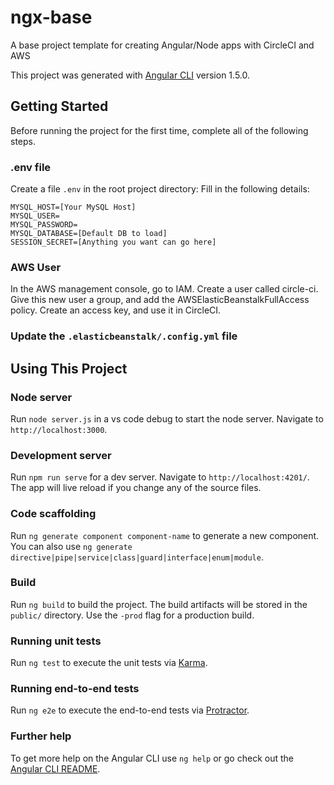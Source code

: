 # ngx-base
A base project template for creating Angular/Node apps with CircleCI and AWS

This project was generated with [Angular CLI](https://github.com/angular/angular-cli) version 1.5.0.

## Getting Started

Before running the project for the first time, complete all of the following steps.

### .env file

Create a file `.env` in the root project directory: Fill in the following details:

```
MYSQL_HOST=[Your MySQL Host]
MYSQL_USER=
MYSQL_PASSWORD=
MYSQL_DATABASE=[Default DB to load]
SESSION_SECRET=[Anything you want can go here]
```

### AWS User

In the AWS management console, go to IAM. Create a user called circle-ci. Give this new user a group, and add the AWSElasticBeanstalkFullAccess policy. Create an access key, and use it
in CircleCI.

### Update the `.elasticbeanstalk/.config.yml` file



## Using This Project

### Node server

Run `node server.js` in a vs code debug to start the node server. Navigate to `http://localhost:3000`.

### Development server

Run `npm run serve` for a dev server. Navigate to `http://localhost:4201/`. The app will live reload if you change any of the source files.

### Code scaffolding

Run `ng generate component component-name` to generate a new component. You can also use `ng generate directive|pipe|service|class|guard|interface|enum|module`.

### Build

Run `ng build` to build the project. The build artifacts will be stored in the `public/` directory. Use the `-prod` flag for a production build.

### Running unit tests

Run `ng test` to execute the unit tests via [Karma](https://karma-runner.github.io).

### Running end-to-end tests

Run `ng e2e` to execute the end-to-end tests via [Protractor](http://www.protractortest.org/).

### Further help

To get more help on the Angular CLI use `ng help` or go check out the [Angular CLI README](https://github.com/angular/angular-cli/blob/master/README.md).